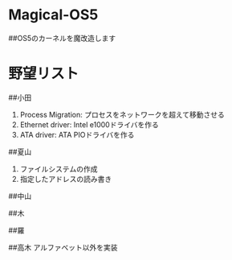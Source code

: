 # Magical-OS5
##OS5のカーネルを魔改造します

# 野望リスト
##小田
1. Process Migration: プロセスをネットワークを超えて移動させる
2. Ethernet driver: Intel e1000ドライバを作る
3. ATA driver: ATA PIOドライバを作る



##夏山
1. ファイルシステムの作成
2. 指定したアドレスの読み書き

##中山


##木

##羅

##高木
アルファベット以外を実装
